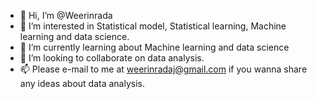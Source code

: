 - 👋 Hi, I’m @Weerinrada
- 👀 I’m interested in Statistical model, Statistical learning, Machine learning and data science.
- 🌱 I’m currently learning about Machine learning and data science
- 💞️ I’m looking to collaborate on data analysis.
- 📫  Please e-mail to me at weerinradaj@gmail.com if you wanna share any ideas about data analysis.

<!---
Weerinrada/Weerinrada is a ✨ special ✨ repository because its `README.md` (this file) appears on your GitHub profile.
You can click the Preview link to take a look at your changes.
--->

